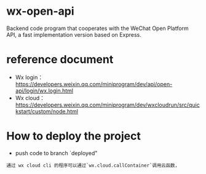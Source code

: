 # wx-open-api
Backend code program that cooperates with the WeChat Open Platform API, a fast implementation version based on Express.

# reference document
* Wx login： https://developers.weixin.qq.com/miniprogram/dev/api/open-api/login/wx.login.html
* Wx cloud： https://developers.weixin.qq.com/miniprogram/dev/wxcloudrun/src/quickstart/custom/node.html

# How to deploy the project
* push code to branch `deployed"
```
通过 wx cloud cli 的程序可以通过`wx.cloud.callContainer`调用云函数，
```